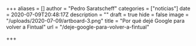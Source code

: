 +++
aliases = []
author = "Pedro Saratscheff"
categories = ["noticias"]
date = 2020-07-09T20:48:17Z
description = ""
draft = true
hide = false
image = "/uploads/2020-07-09/artboard-3.png"
title = "Por qué dejé Google para volver a Fintual"
url = "/deje-google-para-volver-a-fintual"

+++
